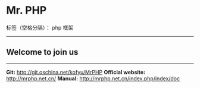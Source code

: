 # **Mr. PHP**

标签（空格分隔）： php 框架

---

## Welcome to join us

---

**Git:** http://git.oschina.net/kofyu/MrPHP
**Official website:** http://mrphp.net.cn/
**Manual:** http://mrphp.net.cn/index.php/index/doc



